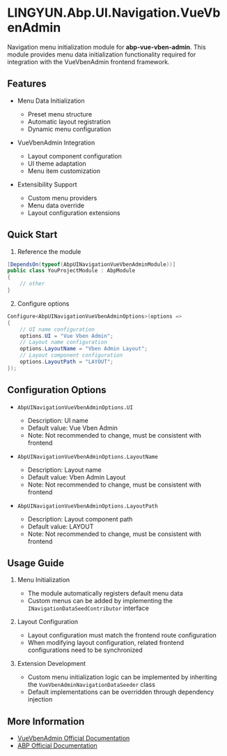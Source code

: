 # LINGYUN.Abp.UI.Navigation.VueVbenAdmin

Navigation menu initialization module for **abp-vue-vben-admin**. This module provides menu data initialization functionality required for integration with the VueVbenAdmin frontend framework.

## Features

* Menu Data Initialization
  * Preset menu structure
  * Automatic layout registration
  * Dynamic menu configuration

* VueVbenAdmin Integration
  * Layout component configuration
  * UI theme adaptation
  * Menu item customization

* Extensibility Support
  * Custom menu providers
  * Menu data override
  * Layout configuration extensions

## Quick Start

1. Reference the module
```csharp
[DependsOn(typeof(AbpUINavigationVueVbenAdminModule))]
public class YouProjectModule : AbpModule
{
    // other
}
```

2. Configure options
```csharp
Configure<AbpUINavigationVueVbenAdminOptions>(options =>
{
    // UI name configuration
    options.UI = "Vue Vben Admin";
    // Layout name configuration
    options.LayoutName = "Vben Admin Layout";
    // Layout component configuration
    options.LayoutPath = "LAYOUT";
});
```

## Configuration Options

* `AbpUINavigationVueVbenAdminOptions.UI`
  * Description: UI name
  * Default value: Vue Vben Admin
  * Note: Not recommended to change, must be consistent with frontend

* `AbpUINavigationVueVbenAdminOptions.LayoutName`
  * Description: Layout name
  * Default value: Vben Admin Layout
  * Note: Not recommended to change, must be consistent with frontend

* `AbpUINavigationVueVbenAdminOptions.LayoutPath`
  * Description: Layout component path
  * Default value: LAYOUT
  * Note: Not recommended to change, must be consistent with frontend

## Usage Guide

1. Menu Initialization
   * The module automatically registers default menu data
   * Custom menus can be added by implementing the `INavigationDataSeedContributor` interface

2. Layout Configuration
   * Layout configuration must match the frontend route configuration
   * When modifying layout configuration, related frontend configurations need to be synchronized

3. Extension Development
   * Custom menu initialization logic can be implemented by inheriting the `VueVbenAdminNavigationDataSeeder` class
   * Default implementations can be overridden through dependency injection

## More Information

* [VueVbenAdmin Official Documentation](https://doc.vvbin.cn/)
* [ABP Official Documentation](https://docs.abp.io/)
